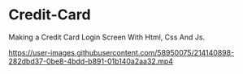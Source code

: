 # Credit-Card
Making a Credit Card Login Screen With Html, Css And Js.






https://user-images.githubusercontent.com/58950075/214140898-282dbd37-0be8-4bdd-b891-01b140a2aa32.mp4

